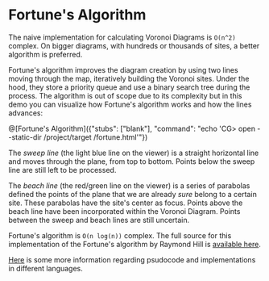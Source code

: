 # Fortune's Algorithm

The naive implementation for calculating Voronoi Diagrams is `O(n^2)` complex. On bigger diagrams, with hundreds or thousands of sites, a better algorithm is preferred.

Fortune's algorithm improves the diagram creation by using two lines moving through the map, iteratively building the Voronoi sites. Under the hood, they store a priority queue and use a binary search tree during the process.
The algorithm is out of scope due to its complexity but in this demo you can visualize how Fortune's algorithm works and how the lines advances:

@[Fortune's Algorithm]({"stubs": ["blank"], "command": "echo 'CG> open --static-dir /project/target /fortune.html'"})

The *sweep line* (the light blue line on the viewer) is a straight horizontal line and moves through the plane, from top to bottom. Points below the sweep line are still left to be processed.

The *beach line* (the red/green line on the viewer) is a series of parabolas defined the points of the plane that we are already *sure* belong to a certain site. These parabolas have the site's center as focus. Points above the beach line have been incorporated within the Voronoi Diagram. Points between the sweep and beach lines are still uncertain.

Fortune's algorithm is `O(n log(n))` complex. The full source for this implementation of the Fortune's algorithm by Raymond Hill is [available here](https://github.com/gorhill/Javascript-Voronoi/blob/master/rhill-voronoi-core.js).

[Here](https://en.wikipedia.org/wiki/Fortune%27s_algorithm) is some more information regarding psudocode and implementations in different languages.

